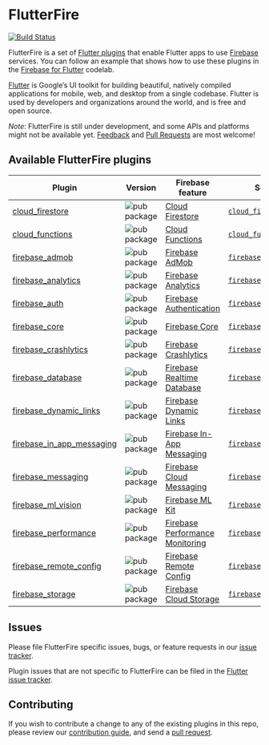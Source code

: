 # FlutterFire

[![Build Status](https://api.cirrus-ci.com/github/FirebaseExtended/flutterfire.svg)](https://cirrus-ci.com/github/FirebaseExtended/flutterfire/master)

FlutterFire is a set of [Flutter plugins](https://flutter.io/platform-plugins/)
that enable Flutter apps to use [Firebase](https://firebase.google.com/) services. You can follow an example that shows how to use these plugins in the [Firebase for Flutter](https://codelabs.developers.google.com/codelabs/flutter-firebase/index.html#0) codelab.

[Flutter](https://flutter.dev) is Google’s UI toolkit for building beautiful, natively compiled applications for mobile, web, and desktop from a single codebase. Flutter is used by developers and organizations around the world, and is free and open source.

*Note*: FlutterFire is still under development, and some APIs and platforms might not be available yet.
[Feedback](https://github.com/FirebaseExtended/flutterfire/issues) and [Pull Requests](https://github.com/FirebaseExtended/flutterfire/pulls) are most welcome!

## Available FlutterFire plugins

| Plugin | Version | Firebase feature | Source code | Web? | Desktop? |
|---|---|---|---|---|---|
| [cloud_firestore][firestore_pub] | ![pub package][firestore_badge] | [Cloud Firestore][firestore_product] | [`cloud_firestore`][firestore_code] | <img src="https://user-images.githubusercontent.com/394889/70172910-9174c880-1686-11ea-8e2e-3d8c1cc78cce.png" alt="hummingbird" width="25"> | macOS |
| [cloud_functions][functions_pub] | ![pub package][functions_badge] | [Cloud Functions][functions_product] | [`cloud_functions`][functions_code] | <img src="https://user-images.githubusercontent.com/394889/70172910-9174c880-1686-11ea-8e2e-3d8c1cc78cce.png" alt="hummingbird" width="25"> | macOS |
| [firebase_admob][admob_pub] | ![pub package][admob_badge] | [Firebase AdMob][admob_product] | [`firebase_admob`][admob_code] | | |
| [firebase_analytics][analytics_pub] | ![pub package][analytics_badge] | [Firebase Analytics][analytics_product] | [`firebase_analytics`][analytics_code] | | |
| [firebase_auth][auth_pub] | ![pub package][auth_badge] | [Firebase Authentication][auth_product] | [`firebase_auth`][auth_code] | <img src="https://user-images.githubusercontent.com/394889/70172910-9174c880-1686-11ea-8e2e-3d8c1cc78cce.png" alt="hummingbird" width="25"> | |
| [firebase_core][core_pub] | ![pub package][core_badge] | [Firebase Core][core_product] | [`firebase_core`][core_code] | <img src="https://user-images.githubusercontent.com/394889/70172910-9174c880-1686-11ea-8e2e-3d8c1cc78cce.png" alt="hummingbird" width="25"> | macOS |
| [firebase_crashlytics][crash_pub] | ![pub package][crash_badge] | [Firebase Crashlytics][crash_product] | [`firebase_crashlytics`][crash_code] | | macOS |
| [firebase_database][database_pub] | ![pub package][database_badge] | [Firebase Realtime Database][database_product] | [`firebase_database`][database_code] | | |
| [firebase_dynamic_links][dynamic_links_pub] | ![pub package][dynamic_links_badge] | [Firebase Dynamic Links][dynamic_links_product] | [`firebase_dynamic_links`][dynamic_links_code] | | |
| [firebase_in_app_messaging][in_app_messaging_pub] | ![pub package][in_app_messaging_badge] | [Firebase In-App Messaging][in_app_messaging_product] | [`firebase_in_app_messaging`][in_app_messaging_code] | | |
| [firebase_messaging][messaging_pub] | ![pub package][messaging_badge] | [Firebase Cloud Messaging][messaging_product] | [`firebase_messaging`][messaging_code] | | |
| [firebase_ml_vision][ml_vision_pub] | ![pub package][ml_vision_badge] | [Firebase ML Kit][ml_vision_product] | [`firebase_ml_vision`][ml_vision_code] | | |
| [firebase_performance][performance_pub] | ![pub package][performance_badge] | [Firebase Performance Monitoring][performance_product] | [`firebase_performance`][performance_code] | | |
| [firebase_remote_config][remote_config_pub] | ![pub package][remote_config_badge] | [Firebase Remote Config][remote_config_product] | [`firebase_remote_config`][remote_config_code] | | |
| [firebase_storage][storage_pub] | ![pub package][storage_badge] | [Firebase Cloud Storage][storage_product] | [`firebase_storage`][storage_code] | | |

[admob_pub]: https://pub.dartlang.org/packages/firebase_admob
[admob_product]: https://firebase.google.com/docs/admob/
[admob_code]: https://github.com/FirebaseExtended/flutterfire/tree/master/packages/firebase_admob
[admob_badge]: https://img.shields.io/pub/v/firebase_admob.svg

[analytics_pub]: https://pub.dartlang.org/packages/firebase_analytics
[analytics_product]: https://firebase.google.com/products/analytics/
[analytics_code]: https://github.com/FirebaseExtended/flutterfire/tree/master/packages/firebase_analytics
[analytics_badge]: https://img.shields.io/pub/v/firebase_analytics.svg

[auth_pub]: https://pub.dartlang.org/packages/firebase_auth
[auth_product]: https://firebase.google.com/products/auth/
[auth_code]: https://github.com/FirebaseExtended/flutterfire/tree/master/packages/firebase_auth
[auth_badge]: https://img.shields.io/pub/v/firebase_auth.svg

[core_pub]: https://pub.dartlang.org/packages/firebase_core
[core_product]: https://firebase.google.com/
[core_code]: https://github.com/FirebaseExtended/flutterfire/tree/master/packages/firebase_core
[core_badge]: https://img.shields.io/pub/v/firebase_core.svg

[crash_pub]: https://pub.dartlang.org/packages/firebase_crashlytics
[crash_product]: https://firebase.google.com/products/crashlytics/
[crash_code]: https://github.com/FirebaseExtended/flutterfire/tree/master/packages/firebase_crashlytics
[crash_badge]: https://img.shields.io/pub/v/firebase_crashlytics.svg

[database_pub]: https://pub.dartlang.org/packages/firebase_database
[database_product]: https://firebase.google.com/products/database/
[database_code]: https://github.com/FirebaseExtended/flutterfire/tree/master/packages/firebase_database
[database_badge]: https://img.shields.io/pub/v/firebase_database.svg

[dynamic_links_pub]: https://pub.dartlang.org/packages/firebase_dynamic_links
[dynamic_links_product]: https://firebase.google.com/products/dynamic-links/
[dynamic_links_code]: https://github.com/FirebaseExtended/flutterfire/tree/master/packages/firebase_dynamic_links
[dynamic_links_badge]: https://img.shields.io/pub/v/firebase_dynamic_links.svg

[firestore_pub]: https://pub.dartlang.org/packages/cloud_firestore
[firestore_product]: https://firebase.google.com/products/firestore/
[firestore_code]: https://github.com/FirebaseExtended/flutterfire/tree/master/packages/cloud_firestore
[firestore_badge]: https://img.shields.io/pub/v/cloud_firestore.svg

[functions_pub]: https://pub.dartlang.org/packages/cloud_functions
[functions_product]: https://firebase.google.com/products/functions/
[functions_code]: https://github.com/FirebaseExtended/flutterfire/tree/master/packages/cloud_functions
[functions_badge]: https://img.shields.io/pub/v/cloud_functions.svg

[in_app_messaging_pub]: https://pub.dartlang.org/packages/firebase_in_app_messaging
[in_app_messaging_product]: https://firebase.google.com/products/in-app-messaging/
[in_app_messaging_code]: https://github.com/FirebaseExtended/flutterfire/tree/master/packages/firebase_in_app_messaging
[in_app_messaging_badge]: https://img.shields.io/pub/v/firebase_in_app_messaging.svg

[messaging_pub]: https://pub.dartlang.org/packages/firebase_messaging
[messaging_product]: https://firebase.google.com/products/cloud-messaging/
[messaging_code]: https://github.com/FirebaseExtended/flutterfire/tree/master/packages/firebase_messaging
[messaging_badge]: https://img.shields.io/pub/v/firebase_messaging.svg

[ml_vision_pub]: https://pub.dartlang.org/packages/firebase_ml_vision
[ml_vision_product]: https://firebase.google.com/products/ml-kit/
[ml_vision_code]: https://github.com/FirebaseExtended/flutterfire/tree/master/packages/firebase_ml_vision
[ml_vision_badge]: https://img.shields.io/pub/v/firebase_ml_vision.svg

[performance_pub]: https://pub.dartlang.org/packages/firebase_performance
[performance_product]: https://firebase.google.com/products/performance/
[performance_code]: https://github.com/FirebaseExtended/flutterfire/tree/master/packages/firebase_performance
[performance_badge]: https://img.shields.io/pub/v/firebase_performance.svg

[remote_config_pub]: https://pub.dartlang.org/packages/firebase_remote_config
[remote_config_product]: https://firebase.google.com/products/remote-config/
[remote_config_code]: https://github.com/FirebaseExtended/flutterfire/tree/master/packages/firebase_remote_config
[remote_config_badge]: https://img.shields.io/pub/v/firebase_remote_config.svg

[storage_pub]: https://pub.dartlang.org/packages/firebase_storage
[storage_product]: https://firebase.google.com/products/storage/
[storage_code]: https://github.com/FirebaseExtended/flutterfire/tree/master/packages/firebase_storage
[storage_badge]: https://img.shields.io/pub/v/firebase_storage.svg

## Issues

Please file FlutterFire specific issues, bugs, or feature requests in our [issue tracker](https://github.com/FirebaseExtended/flutterfire/issues/new).

Plugin issues that are not specific to FlutterFire can be filed in the [Flutter issue tracker](https://github.com/flutter/flutter/issues/new).

## Contributing

If you wish to contribute a change to any of the existing plugins in this repo,
please review our [contribution guide](https://github.com/FirebaseExtended/flutterfire/blob/master/CONTRIBUTING.md),
and send a [pull request](https://github.com/FirebaseExtended/flutterfire/pulls).

